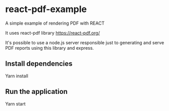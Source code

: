 # react-pdf-example
A simple example of rendering PDF with REACT

It uses react-pdf library https://react-pdf.org/

It's possible to use a node.js server responsible just to generating and serve PDF reports using this library and express.

## Install dependencies
Yarn install

## Run the application
Yarn start
